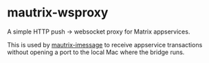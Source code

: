 # mautrix-wsproxy
A simple HTTP push -> websocket proxy for Matrix appservices.

This is used by [mautrix-imessage](https://github.com/tulir/mautrix-imessage)
to receive appservice transactions without opening a port to the local Mac
where the bridge runs.